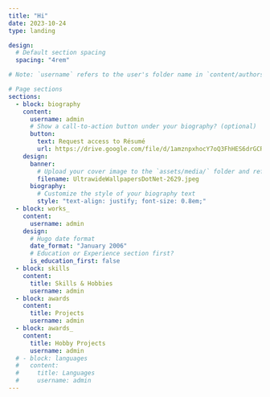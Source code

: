 ```yaml
---
title: "Hi"
date: 2023-10-24
type: landing

design:
  # Default section spacing
  spacing: "4rem"

# Note: `username` refers to the user's folder name in `content/authors/`

# Page sections
sections:
  - block: biography
    content:
      username: admin
      # Show a call-to-action button under your biography? (optional)
      button:
        text: Request access to Résumé
        url: https://drive.google.com/file/d/1amznpxhocY7oQ3FhHES6drGCR6PtBE4c/view?usp=sharing
    design:
      banner:
        # Upload your cover image to the `assets/media/` folder and reference it here
        filename: UltrawideWallpapersDotNet-2629.jpeg
      biography:
        # Customize the style of your biography text
        style: "text-align: justify; font-size: 0.8em;"
  - block: works_
    content:
      username: admin
    design:
      # Hugo date format
      date_format: "January 2006"
      # Education or Experience section first?
      is_education_first: false
  - block: skills
    content:
      title: Skills & Hobbies
      username: admin
  - block: awards
    content:
      title: Projects
      username: admin
  - block: awards_
    content:
      title: Hobby Projects
      username: admin
  # - block: languages
  #   content:
  #     title: Languages
  #     username: admin
---
```


